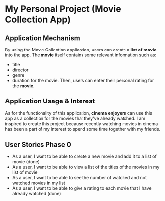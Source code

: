 # My Personal Project (Movie Collection App)

## Application Mechanism

By using the Movie Collection application, users can create a **list of movie** into the app. The **movie** itself contains some relevant information such as:
- title
- director
- genre 
- duration 
for the movie. Then, users can enter their personal rating for the **movie**.

## Application Usage & Interest

As for the functionality of this application, **cinema enjoyers** can use this app as a collection for the movies that they've already watched. I am inspired to create this project because recently watching movies in cinema has been a part of my interest to spend some time together with my friends.

## User Stories Phase 0

- As a user, I want to be able to create a new movie and add it to a list of movie (done)
- As a user, I want to be able to view a list of the titles of the movies in my list of movie
- As a user, I want to be able to see the number of watched and not watched movies in my list
- As a user, I want to be able to give a rating to each movie that I have already watched (done)
